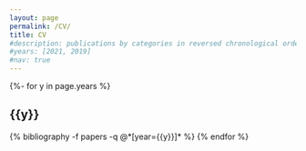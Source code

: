 ```yaml
---
layout: page
permalink: /CV/
title: CV
#description: publications by categories in reversed chronological order. generated by jekyll-scholar.
#years: [2021, 2019]
#nav: true
---
```

<!-- _pages/publications.md -->
<div class="CV">

{%- for y in page.years %}
  <h2 class="year">{{y}}</h2>
  {% bibliography -f papers -q @*[year={{y}}]* %}
{% endfor %}

</div>
